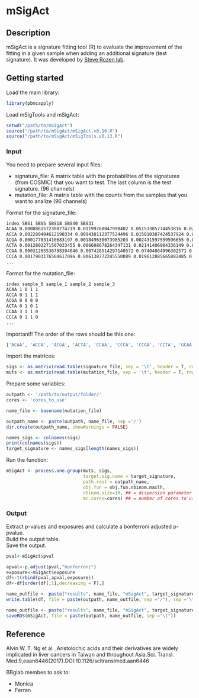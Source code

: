 # mSigAct

## Description

mSigAct is a signature fitting tool (R) to evaluate the improvement of the fitting in a given sample when adding an
additional signature (test signature). It was developed by [Steve Rozen lab](https://github.com/steverozen/mSigAct).

## Getting started

Load the main library:

```R
library(pbmcapply)
```

Load mSigTools and mSigAct:

```R
setwd("/path/to/mSigAct")
source("/path/to/mSigAct/mSigAct.v0.10.R")
source("/path/to/mSigAct/mSigTools.v0.13.R")
```

### Input

You need to prepare several input files:

- signature_file: A matrix table with the probabilities of the signatures (from COSMIC) that you want to test.
The last column is the test signature. (96 channels)
- mutation_file: A matrix table with the counts from the samples that you want to analize (96 channels)

Format for the signature_file:

```sh
index SBS1 SBS5 SBS18 SBS40 SBS31
ACAA 0.0008861572308774719 0.01199760047990402 0.05153385774453816 0.02820375109889615 0.0095349845981014
ACCA 0.002280404612190334 0.009438112377524496 0.015810387424537924 0.013401782437064129 0.018490274115815084
ACGA 0.000177031410683197 0.001849630073985203 0.002431597559596655 0.0029203884116587504 0.001659127299040705
ACTA 0.0012802271507033455 0.006608678264347131 0.02141406904336149 0.014801968661832024 0.006276698456611824
CCAA 0.00031205536798394046 0.007428514297140572 0.07404864996302571 0.020802766767980138 0.010694374758876832
CCCA 0.0017903176560617096 0.006138772245550889 0.019612885665882485 0.014701955360062887 0.011593901607754323
...

```

Format for the mutation_file:

```sh
index sample_0 sample_1 sample_2 sample_3
ACAA 1 0 1 1
ACCA 0 1 1 1
ACGA 0 0 0 0
ACTA 0 1 0 1
CCAA 3 1 1 0
CCCA 0 1 1 0
...
```

Important!! The order of the rows should be this one:

```sh
['ACAA', 'ACCA', 'ACGA', 'ACTA', 'CCAA', 'CCCA', 'CCGA', 'CCTA', 'GCAA', 'GCCA', 'GCGA', 'GCTA', 'TCAA', 'TCCA', 'TCGA', 'TCTA', 'ACAG', 'ACCG', 'ACGG', 'ACTG', 'CCAG', 'CCCG', 'CCGG', 'CCTG', 'GCAG', 'GCCG', 'GCGG', 'GCTG', 'TCAG', 'TCCG', 'TCGG', 'TCTG', 'ACAT', 'ACCT', 'ACGT', 'ACTT', 'CCAT', 'CCCT', 'CCGT', 'CCTT', 'GCAT', 'GCCT', 'GCGT', 'GCTT', 'TCAT', 'TCCT', 'TCGT', 'TCTT', 'ATAA', 'ATCA', 'ATGA', 'ATTA', 'CTAA', 'CTCA', 'CTGA', 'CTTA', 'GTAA', 'GTCA', 'GTGA', 'GTTA', 'TTAA', 'TTCA', 'TTGA', 'TTTA', 'ATAC', 'ATCC', 'ATGC', 'ATTC', 'CTAC', 'CTCC', 'CTGC', 'CTTC', 'GTAC', 'GTCC', 'GTGC', 'GTTC', 'TTAC', 'TTCC', 'TTGC', 'TTTC', 'ATAG', 'ATCG', 'ATGG', 'ATTG', 'CTAG', 'CTCG', 'CTGG', 'CTTG', 'GTAG', 'GTCG', 'GTGG', 'GTTG', 'TTAG', 'TTCG', 'TTGG', 'TTTG']
```

Import the matrices:

```R
sigs <- as.matrix(read.table(signature_file, sep = '\t', header = T, row.names = 1))
muts <- as.matrix(read.table(mutation_file, sep = '\t', header = T, row.names = 1))
```

Prepare some variables:

```R
outpath <- '/path/to/output/folder/'
cores <- 'cores_to_use'

name_file <- basename(mutation_file)

outpath_name <- paste(outpath, name_file, sep ='/')
dir.create(outpath_name, showWarnings = FALSE)

names_sigs <- colnames(sigs)
print(colnames(sigs))
target_signature <- names_sigs[length(names_sigs)]

```

Run the function:

```R
mSigAct <- process.one.group(muts, sigs,
                             target.sig.name = target_signature,
                             path.root = outpath_name,
                             obj.fun = obj.fun.nbinom.maxlh,
                             nbinom.size=10, ## = dispersion parameter
                             mc.cores=cores) ## = number of cores to use
```

### Output

Extract p-values and exposures and calculate a bonferroni adjusted p-pvalue.\
Build the output table.\
Save the output.

```R
pval<-mSigAct$pval

apval<-p.adjust(pval,"bonferroni")
exposure<-mSigAct$exposure
df<-t(rbind(pval,apval,exposure))
df<-df[order(df[,1],decreasing = F),]

name_outfile <- paste("results", name_file, "mSigAct", target_signature, "tsv", sep ='.')
write.table(df, file = paste(outpath, name_outfile, sep ="/"), sep ='\t')

name_outfile <- paste("results", name_file, "mSigAct", target_signature, "rds", sep ='.')
saveRDS(mSigAct, file = paste(outpath, name_outfile, sep ="\t"))

```

## Reference

Alvin W. T. Ng et al. ,Aristolochic acids and their derivatives are widely implicated in liver cancers in Taiwan and
throughout Asia.Sci. Transl. Med.9,eaan6446(2017).DOI:10.1126/scitranslmed.aan6446

BBglab membes to ask to:

- Monica
- Ferran

